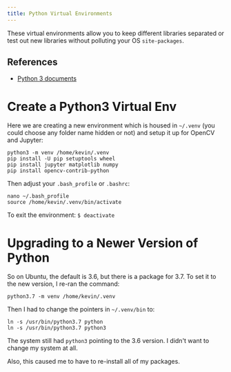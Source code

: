 ```yaml
---
title: Python Virtual Environments
---
```


These virtual environments allow you to keep different libraries separated or
test out new libraries without polluting your OS `site-packages`.

## References

- [Python 3 documents](https://docs.python.org/3/library/venv.html)

# Create a Python3 Virtual Env

Here we are creating a new environment which is housed in
`~/.venv` (you could choose any folder name hidden or not) and
setup it up for OpenCV and Jupyter:

    python3 -m venv /home/kevin/.venv
    pip install -U pip setuptools wheel
    pip install jupyter matplotlib numpy
    pip install opencv-contrib-python

Then adjust your `.bash_profile` or `.bashrc`:

    nano ~/.bash_profile
    source /home/kevin/.venv/bin/activate

To exit the environment: `$ deactivate`

# Upgrading to a Newer Version of Python

So on Ubuntu, the default is 3.6, but there is a package for 3.7.
To set it to the new version, I re-ran the command:

```
python3.7 -m venv /home/kevin/.venv
```

Then I had to change the pointers in `~/.venv/bin` to:

```
ln -s /usr/bin/python3.7 python
ln -s /usr/bin/python3.7 python3
```

The system still had `python3` pointing to the 3.6 version. I didn't want
to change my system at all.

Also, this caused me to have to re-install all of my packages.
